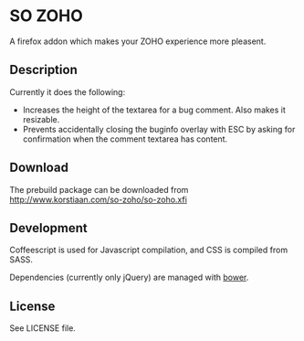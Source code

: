 # SO ZOHO

A firefox addon which makes your ZOHO experience more pleasent.

## Description

Currently it does the following:

* Increases the height of the textarea for a bug comment. Also makes it resizable.
* Prevents accidentally closing the buginfo overlay with ESC by asking for confirmation when
  the comment textarea has content.

## Download

The prebuild package can be downloaded from http://www.korstiaan.com/so-zoho/so-zoho.xfi

## Development

Coffeescript is used for Javascript compilation, and CSS is compiled from SASS.

Dependencies (currently only jQuery) are managed with [bower](http://bower.io/).

## License

See LICENSE file.